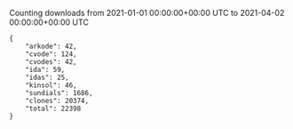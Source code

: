 
Counting downloads from 2021-01-01 00:00:00+00:00 UTC to 2021-04-02 00:00:00+00:00 UTC

```
{
    "arkode": 42,
    "cvode": 124,
    "cvodes": 42,
    "ida": 59,
    "idas": 25,
    "kinsol": 46,
    "sundials": 1686,
    "clones": 20374,
    "total": 22398
}
```
